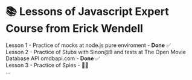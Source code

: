 # :books: Lessons of Javascript Expert Course from Erick Wendell

Lesson 1 - Practice of mocks at node.js pure enviroment - **Done** :white_check_mark:\
Lesson 2 - Practice of Stubs with Sinon@9 and tests at The Open Movie Database API omdbapi.com - **Done** :white_check_mark: \
Lesson 3 - Practice of Spies - :technologist:\
...
